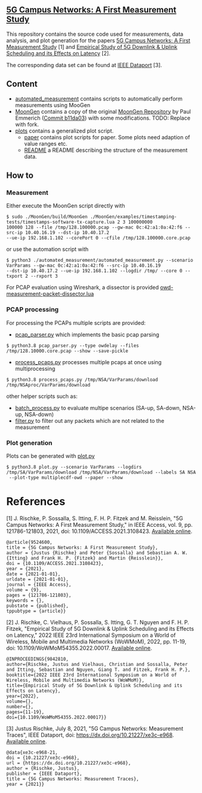 [5G Campus Networks: A First Measurement Study](https://dx.doi.org/10.1109/ACCESS.2021.3108423)
---
This repository contains the source code used for measurements, data analysis, and plot generation for the papers [5G Campus Networks: A First Measurement Study](https://dx.doi.org/10.1109/ACCESS.2021.3108423) [1] and [Empirical Study of 5G Downlink & Uplink Scheduling and its Effects on Latency](https://doi.org/10.1109/WoWMoM54355.2022.00017) [2].

The corresponding data set can be found at [IEEE Dataport](https://dx.doi.org/10.21227/xe3c-e968) [3].

## Content
* [automated_measurement](automated_measurement/) contains scripts to automatically perform measurements using MooGen
* [MoonGen](MoonGen/) contains a copy of the original [MoonGen Repository](https://github.com/emmericp/MoonGen) 
by Paul Emmerich ([Commit b11da03](https://github.com/emmericp/MoonGen/commit/b11da03004ab08e1c12fe3c2b51d6417553b9fbc))
with some modifications. TODO: Replace with fork.
* [plots](plots/) contains a generalized plot script.
  * [paper](plots/paper/) contains plot scripts for paper. Some plots need adaption of value ranges etc.
  * [README](plots/README.md) a README describing the structure of the measurement data.

## How to
### Measurement
Either execute the MoonGen script directly with 
```
$ sudo ./MoonGen/build/MoonGen ./MoonGen/examples/timestamping-tests/timestamps-software-tx-capture.lua 2 3 100000000 
100000 128 --file /tmp/128.100000.pcap --gw-mac 0c:42:a1:0a:42:f6 --src-ip 10.40.16.19 --dst-ip 10.40.17.2 
--ue-ip 192.168.1.102 --corePort 0 --cfile /tmp/128.100000.core.pcap
```
or use the automation script with
```
$ python3 ./automated_measurement/automated_measurement.py --scenario VarParams --gw-mac 0c:42:a1:0a:42:f6 --src-ip 10.40.16.19 
--dst-ip 10.40.17.2 --ue-ip 192.168.1.102 --logdir /tmp/ --core 0 --txport 2 --rxport 3
```

For PCAP evaluation using Wireshark, a dissector is provided [owd-measurement-packet-dissector.lua](owd-measurement-packet-dissector.lua)

### PCAP processing

For processing the PCAPs multiple scripts are provided:
* [pcap_parser.py](pcap_parser.py) which implements the basic pcap parsing
```
$ python3.8 pcap_parser.py --type owdelay --files /tmp/128.10000.core.pcap --show --save-pickle
```
* [process_pcaps.py](process_pcaps.py) processes multiple pcaps at once using multiprocessing
```
$ python3.8 process_pcaps.py /tmp/NSA/VarParams/download /tmp/NSAproc/VarParams/download
```
other helper scripts such as:
* [batch_process.py](batch_process.py) to evaluate multipe scenarios (SA-up, SA-down, NSA-up, NSA-down)
* [filter.py](filter.py) to filter out any packets which are not related to the measurement

### Plot generation

Plots can be generated with [plot.py](plots/plot.py)
```
$ python3.8 plot.py --scenario VarParams --logdirs /tmp/SA/VarParams/download /tmp/NSA/VarParams/download --labels SA NSA
 --plot-type multiplecdf-owd --paper --show
```
## 

# References
[1] J. Rischke, P. Sossalla, S. Itting, F. H. P. Fitzek and M. Reisslein, "5G Campus Networks: A First Measurement Study," in IEEE Access, vol. 9, pp. 121786-121803, 2021, doi: 10.1109/ACCESS.2021.3108423. [Available online](https://dx.doi.org/10.1109/ACCESS.2021.3108423).
```
@article{9524600,
title = {5G Campus Networks: A First Measurement Study},
author = {Justus {Rischke} and Peter {Sossalla} and Sebastian A. W. {Itting} and Frank H. P. {Fitzek} and Martin {Reisslein}},
doi = {10.1109/ACCESS.2021.3108423},
year = {2021},
date = {2021-01-01},
urldate = {2021-01-01},
journal = {IEEE Access},
volume = {9},
pages = {121786-121803},
keywords = {},
pubstate = {published},
tppubtype = {article}}
```

[2] J. Rischke, C. Vielhaus, P. Sossalla, S. Itting, G. T. Nguyen and F. H. P. Fitzek, "Empirical Study of 5G Downlink & Uplink Scheduling and its Effects on Latency," 2022 IEEE 23rd International Symposium on a World of Wireless, Mobile and Multimedia Networks (WoWMoM), 2022, pp. 11-19, doi: 10.1109/WoWMoM54355.2022.00017. [Available online](https://doi.org/10.1109/WoWMoM54355.2022.00017).
```
@INPROCEEDINGS{9842810,
author={Rischke, Justus and Vielhaus, Christian and Sossalla, Peter and Itting, Sebastian and Nguyen, Giang T. and Fitzek, Frank H. P.},
booktitle={2022 IEEE 23rd International Symposium on a World of Wireless, Mobile and Multimedia Networks (WoWMoM)}, 
title={Empirical Study of 5G Downlink & Uplink Scheduling and its Effects on Latency}, 
year={2022},
volume={},
number={},
pages={11-19},
doi={10.1109/WoWMoM54355.2022.00017}}
```

[3] Justus Rischke, July 8, 2021, "5G Campus Networks: Measurement Traces", IEEE Dataport, doi: https://dx.doi.org/10.21227/xe3c-e968.  [Available online](https://dx.doi.org/10.21227/xe3c-e968).
```
@data{xe3c-e968-21,
doi = {10.21227/xe3c-e968},
url = {https://dx.doi.org/10.21227/xe3c-e968},
author = {Rischke, Justus},
publisher = {IEEE Dataport},
title = {5G Campus Networks: Measurement Traces},
year = {2021}} 
```